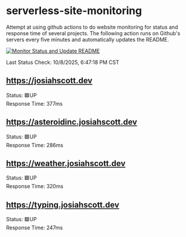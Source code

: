 # serverless-site-monitoring
Attempt at using github actions to do website monitoring for status and response time of several projects. The following action runs on Github's servers every five minutes and automatically updates the README.  

[![Monitor Status and Update README](https://github.com/JosiahSco/serverless-site-monitoring/actions/workflows/monitor.yaml/badge.svg)](https://github.com/JosiahSco/serverless-site-monitoring/actions/workflows/monitor.yaml)

Last Status Check: 10/8/2025, 6:47:18 PM CST

## https://josiahscott.dev
Status: 🟩UP  
Response Time: 377ms

## https://asteroidinc.josiahscott.dev
Status: 🟩UP  
Response Time: 286ms

## https://weather.josiahscott.dev
Status: 🟩UP  
Response Time: 320ms

## https://typing.josiahscott.dev
Status: 🟩UP  
Response Time: 247ms

